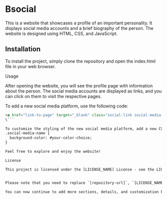 # Bsocial

This is a website that showcases a profile of an important personality. It displays social media accounts and a brief biography of the person. The website is designed using HTML, CSS, and JavaScript.

## Installation

To install the project, simply clone the repository and open the index.html file in your web browser.


Usage

After opening the website, you will see the profile page with information about the person. The social media accounts are displayed as links, and you can click on them to visit the respective pages.

To add a new social media platform, use the following code:
```html
<a href="link-to-page" target="_blank" class="social-link social-media-name">Social Media Name</a>
\```

To customize the styling of the new social media platform, add a new CSS class:
.social-media-name {
  background-color: #your-color-choice;
}

Feel free to explore and enjoy the website!

License

This project is licensed under the [LICENSE_NAME] License - see the LICENSE.md file for details.


Please note that you need to replace `[repository-url]`, `[LICENSE_NAME]`, and `LICENSE.md` with the appropriate values for your project.

You can now continue to add more sections, details, and customization based on your preferences. If you have any further questions, feel free to ask!

